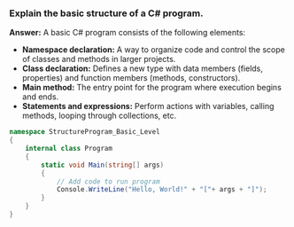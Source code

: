 ### Explain the basic structure of a C# program.

**Answer:** A basic C# program consists of the following elements:

- **Namespace declaration:** A way to organize code and control the scope of classes and methods in larger projects.
- **Class declaration:** Defines a new type with data members (fields, properties) and function members (methods, constructors).
- **Main method:** The entry point for the program where execution begins and ends.
- **Statements and expressions:** Perform actions with variables, calling methods, looping through collections, etc.

```csharp
namespace StructureProgram_Basic_Level
{
    internal class Program
    {
        static void Main(string[] args)
        {
            // Add code to run program
            Console.WriteLine("Hello, World!" + "["+ args + "]");
        }
    }
}
```
